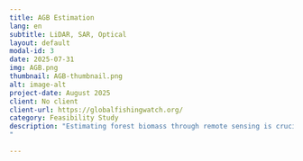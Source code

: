 ```yaml
---
title: AGB Estimation
lang: en
subtitle: LiDAR, SAR, Optical
layout: default
modal-id: 3
date: 2025-07-31
img: AGB.png
thumbnail: AGB-thumbnail.png
alt: image-alt
project-date: August 2025
client: No client
client-url: https://globalfishingwatch.org/
category: Feasibility Study
description: "Estimating forest biomass through remote sensing is crucial in the context of carbon sequestration, as it is the only way to systematically and periodically quantify the amount of carbon stored in forest ecosystems. Forests act as carbon sinks by absorbing carbon dioxide (CO₂) from the atmosphere during photosynthesis and storing it in their biomass.\nAmong the most widely used satellite systems, ranked in terms of error in aboveground biomass estimation (AGBD), are lidar, SAR, and optical sensors (each with its own challenges). The development of accurate estimation algorithms is an open issue. However, estimates from these instruments are regularly used to monitor deforestation, forest degradation, and natural regeneration processes, as input for decision-making in conservation, reforestation, and sustainable management policies. These data are essential for meeting international climate-related commitments, such as the Paris Agreement and REDD+ (Reducing Emissions from Deforestation and Forest Degradation) mechanisms. 
"

---
```

